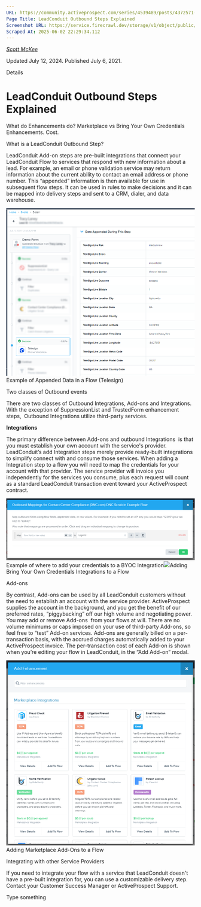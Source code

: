```yaml
---
URL: https://community.activeprospect.com/series/4539489/posts/4372571-leadconduit-outbound-steps-explained
Page Title: LeadConduit Outbound Steps Explained
Screenshot URL: https://service.firecrawl.dev/storage/v1/object/public/media/screenshot-87d7f775-502d-4f05-bb5a-0ba0b27e50b4.png
Scraped At: 2025-06-02 22:29:34.112
---
```



[_Scott McKee_](https://community.activeprospect.com/memberships/7557680-scott-mckee)

Updated July 12, 2024. Published July 6, 2021.

Details

# LeadConduit Outbound Steps Explained

What do Enhancements do? Marketplace vs Bring Your Own Credentials Enhancements. Cost.

What is a LeadConduit Outbound Step?

LeadConduit Add-on steps are pre-built integrations that connect your LeadConduit Flow to services that respond with new information about a lead. For example, an email or phone validation service may return information about the current ability to contact an email address or phone number. This “appended” information is then available for use in subsequent flow steps. It can be used in rules to make decisions and it can be mapped into delivery steps and sent to a CRM, dialer, and data warehouse.

![](images/image-1.png)Example of Appended Data in a Flow (Telesign)

Two classes of Outbound events

There are two classes of Outbound Integrations, Add-ons and Integrations. With the exception of SuppressionList and TrustedForm enhancement steps,  Outbound Integrations utilize third-party services.

**Integrations**

The primary difference between Add-ons and outbound Integrations  is that you must establish your own account with the service's provider. LeadConduit’s add Integration steps merely provide ready-built integrations to simplify connect with and consume those services. When adding a Integration step to a flow you will need to map the credentials for your account with that provider. The service provider will invoice you independently for the services you consume, plus each request will count as a standard LeadConduit transaction event toward your ActiveProspect contract.

![](images/image-2.png)Example of where to add your credentials to a BYOC Integration![](https://content1.bloomfire.com/thumbnails/contents/002/761/919/original.png?f=1625587987&Expires=1748906967&Signature=DUuH5LOYlaZcGolwDuEINTUXD-Dh8FpB5j1lUYYv3US8pB-I0CuxKkzmrQ7~KemXMHH8EiILzOsZPVfaTQASGMEVXEIcWFLPhEyFhrztg6aq5-EGRsvwBCU5JrNj6NsorrIqzRQglonDAhUB-u14Y-KTpYWO0o~PQ2rMNL3vnOPIgKSAaFRMcb1tR3YSDs7uDcx9jqbbbkpZCNvYBXmTZR7ZB19AG-NvQFjcsFL-wYxsSzXuKw-jn~m6Z2lWoVb04U6WRxidLaBMiQWtMPjQaBqjMmrn2f8F43CzyzN~nFTHWxQ~uU9xKmju2ibBOmDVoyl937rUq8Tzo0pk76qt~g__&Key-Pair-Id=APKAIDFCFZ2UHE5LPIUA)Adding Bring Your Own Credentials Integrations to a Flow

Add-ons

By contrast, Add-ons can be used by all LeadConduit customers without the need to establish an account with the service provider. ActiveProspect supplies the account in the background, and you get the benefit of our preferred rates, “piggybacking” off our high volume and negotiating power. You may add or remove Add-ons  from your flows at will. There are no volume minimums or caps imposed on your use of third-party Add-ons, so feel free to “test” Add-on services. Add-ons are generally billed on a per-transaction basis, with the accrued charges automatically added to your ActiveProspect invoice. The per-transaction cost of each Add-on is shown when you’re editing your flow in LeadConduit, in the “Add Add-on” modal.

![](images/image-3.png)Adding Marketplace Add-Ons to a Flow

Integrating with other Service Providers

If you need to integrate your flow with a service that LeadConduit doesn't have a pre-built integration for, you can use a customizable delivery step. Contact your Customer Success Manager or ActiveProspect Support.

Type something
